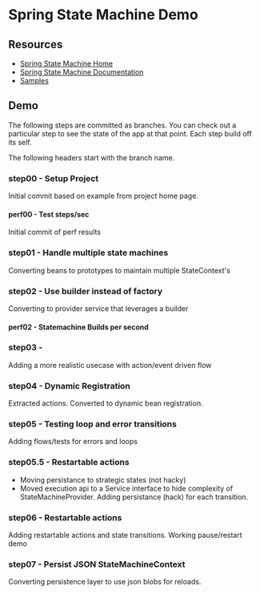# Spring State Machine Demo 

## Resources

- [Spring State Machine Home](https://projects.spring.io/spring-statemachine/)
- [Spring State Machine Documentation](http://docs.spring.io/spring-statemachine/docs/1.2.1.RELEASE/reference/htmlsingle/)
- [Samples](https://github.com/spring-projects/spring-statemachine/tree/master/spring-statemachine-samples)

## Demo

The following steps are committed as branches. You can check out a particular step to see
the state of the app at that point. Each step build off its self.

The following headers start with the branch name.

### step00 - Setup Project
Initial commit based on example from project home page.

#### perf00 - Test steps/sec
Initial commit of perf results

### step01 - Handle multiple state machines
Converting beans to prototypes to maintain multiple StateContext's

### step02 - Use builder instead of factory
Converting to provider service that leverages a builder

#### perf02 - Statemachine Builds per second

### step03 - 
Adding a more realistic usecase with action/event driven flow

### step04 - Dynamic Registration
Extracted actions. Converted to dynamic bean registration.

### step05 - Testing loop and error transitions
Adding flows/tests for errors and loops

### step05.5 - Restartable actions
* Moving persistance to strategic states (not hacky)
* Moved execution api to a Service interface to hide complexity of StateMachineProvider. Adding persistance (hack) for each transition.

### step06 - Restartable actions
Adding restartable actions and state transitions. Working pause/restart demo

### step07 - Persist JSON StateMachineContext
Converting persistence layer to use json blobs for reloads.